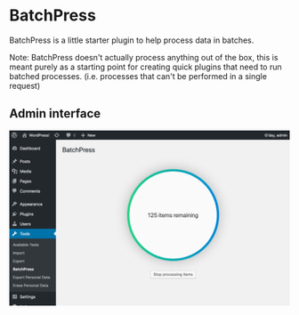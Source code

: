 # BatchPress

BatchPress is a little starter plugin to help process data in batches.

Note: BatchPress doesn't actually process anything out of the box, this is meant purely as a starting point for creating quick plugins that need to run batched processes. (i.e. processes that can't be performed in a single request)

## Admin interface
![screenshot](screenshot.png)
